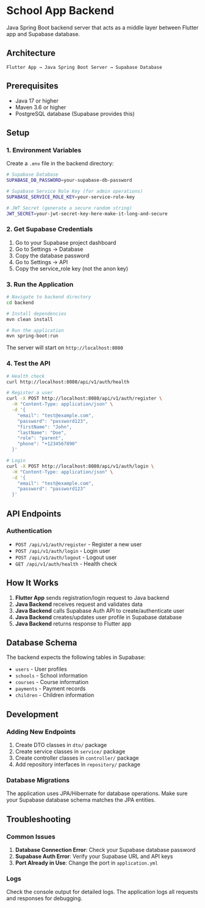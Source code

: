 # School App Backend

Java Spring Boot backend server that acts as a middle layer between Flutter app and Supabase database.

## Architecture

```
Flutter App → Java Spring Boot Server → Supabase Database
```

## Prerequisites

- Java 17 or higher
- Maven 3.6 or higher
- PostgreSQL database (Supabase provides this)

## Setup

### 1. Environment Variables

Create a `.env` file in the backend directory:

```bash
# Supabase Database
SUPABASE_DB_PASSWORD=your-supabase-db-password

# Supabase Service Role Key (for admin operations)
SUPABASE_SERVICE_ROLE_KEY=your-service-role-key

# JWT Secret (generate a secure random string)
JWT_SECRET=your-jwt-secret-key-here-make-it-long-and-secure
```

### 2. Get Supabase Credentials

1. Go to your Supabase project dashboard
2. Go to Settings → Database
3. Copy the database password
4. Go to Settings → API
5. Copy the service_role key (not the anon key)

### 3. Run the Application

```bash
# Navigate to backend directory
cd backend

# Install dependencies
mvn clean install

# Run the application
mvn spring-boot:run
```

The server will start on `http://localhost:8080`

### 4. Test the API

```bash
# Health check
curl http://localhost:8080/api/v1/auth/health

# Register a user
curl -X POST http://localhost:8080/api/v1/auth/register \
  -H "Content-Type: application/json" \
  -d '{
    "email": "test@example.com",
    "password": "password123",
    "firstName": "John",
    "lastName": "Doe",
    "role": "parent",
    "phone": "+1234567890"
  }'

# Login
curl -X POST http://localhost:8080/api/v1/auth/login \
  -H "Content-Type: application/json" \
  -d '{
    "email": "test@example.com",
    "password": "password123"
  }'
```

## API Endpoints

### Authentication

- `POST /api/v1/auth/register` - Register a new user
- `POST /api/v1/auth/login` - Login user
- `POST /api/v1/auth/logout` - Logout user
- `GET /api/v1/auth/health` - Health check

## How It Works

1. **Flutter App** sends registration/login request to Java backend
2. **Java Backend** receives request and validates data
3. **Java Backend** calls Supabase Auth API to create/authenticate user
4. **Java Backend** creates/updates user profile in Supabase database
5. **Java Backend** returns response to Flutter app

## Database Schema

The backend expects the following tables in Supabase:

- `users` - User profiles
- `schools` - School information
- `courses` - Course information
- `payments` - Payment records
- `children` - Children information

## Development

### Adding New Endpoints

1. Create DTO classes in `dto/` package
2. Create service classes in `service/` package
3. Create controller classes in `controller/` package
4. Add repository interfaces in `repository/` package

### Database Migrations

The application uses JPA/Hibernate for database operations. Make sure your Supabase database schema matches the JPA entities.

## Troubleshooting

### Common Issues

1. **Database Connection Error**: Check your Supabase database password
2. **Supabase Auth Error**: Verify your Supabase URL and API keys
3. **Port Already in Use**: Change the port in `application.yml`

### Logs

Check the console output for detailed logs. The application logs all requests and responses for debugging.
